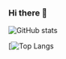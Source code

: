 ### Hi there 👋

<!--
**bushiyi/bushiyi** is a ✨ _special_ ✨ repository because its `README.md` (this file) appears on your GitHub profile.

Here are some ideas to get you started:

- 🔭 I’m currently working on ...
- 🌱 I’m currently learning ...
- 👯 I’m looking to collaborate on ...
- 🤔 I’m looking for help with ...
- 💬 Ask me about ...
- 📫 How to reach me: ...
- 😄 Pronouns: ...
- ⚡ Fun fact: ...
-->




![GitHub stats](https://github-readme-stats.vercel.app/api?username=bushiyi&count_private=true&theme=noctis_minimus)

[![Top Langs](https://github.com/bushiyi/github-readme-stats)
